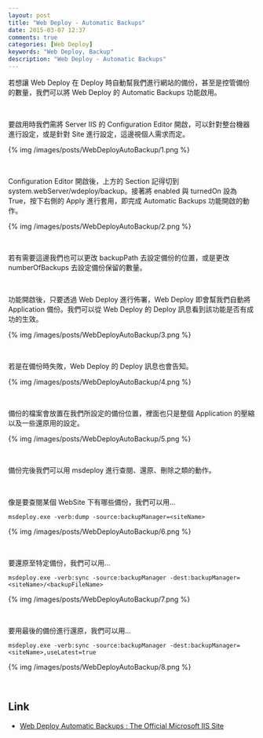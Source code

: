 ```yaml
---
layout: post
title: "Web Deploy - Automatic Backups"
date: 2015-03-07 12:37
comments: true
categories: [Web Deploy]
keywords: "Web Deploy, Backup"
description: "Web Deploy - Automatic Backups"
---
```


若想讓 Web Deploy 在 Deploy 時自動幫我們進行網站的備份，甚至是控管備份的數量，我們可以將 Web Deploy 的 Automatic Backups 功能啟用。  

<!-- More -->

<br/>


要啟用時我們需將 Server IIS 的 Configuration Editor 開啟，可以針對整台機器進行設定，或是針對 Site 進行設定，這邊視個人需求而定。    

{% img /images/posts/WebDeployAutoBackup/1.png %}

<br/>


Configuration Editor 開啟後，上方的 Section 記得切到 system.webServer/wdeploy/backup。接著將 enabled 與 turnedOn 設為 True，按下右側的 Apply 進行套用，即完成 Automatic Backups 功能開啟的動作。  

{% img /images/posts/WebDeployAutoBackup/2.png %}

<br/>


若有需要這邊我們也可以更改 backupPath 去設定備份的位置，或是更改 numberOfBackups 去設定備份保留的數量。  

<br/>


功能開啟後，只要透過 Web Deploy 進行佈署，Web Deploy 即會幫我們自動將 Application 備份。我們可以從 Web Deploy 的 Deploy 訊息看到該功能是否有成功的生效。   

{% img /images/posts/WebDeployAutoBackup/3.png %}

<br/>


若是在備份時失敗，Web Deploy 的 Deploy 訊息也會告知。  

{% img /images/posts/WebDeployAutoBackup/4.png %}

<br/>


備份的檔案會放置在我們所設定的備份位置，裡面也只是整個 Application 的壓縮以及一些還原用的設定。  

{% img /images/posts/WebDeployAutoBackup/5.png %}

<br/>


備份完後我們可以用 msdeploy 進行查閱、還原、刪除之類的動作。  

<br/>


像是要查閱某個 WebSite 下有哪些備份，我們可以用...    

    msdeploy.exe -verb:dump -source:backupManager=<siteName>

{% img /images/posts/WebDeployAutoBackup/6.png %}

<br/>


要還原至特定備份，我們可以用...

    msdeploy.exe -verb:sync -source:backupManager -dest:backupManager=<siteName>/<backupFileName>

{% img /images/posts/WebDeployAutoBackup/7.png %}

<br/>


要用最後的備份進行還原，我們可以用...

    msdeploy.exe -verb:sync -source:backupManager -dest:backupManager=<siteName>,useLatest=true

{% img /images/posts/WebDeployAutoBackup/8.png %}

<br/>


Link
----
* [Web Deploy Automatic Backups : The Official Microsoft IIS Site](http://www.iis.net/learn/publish/using-web-deploy/web-deploy-automatic-backups)
